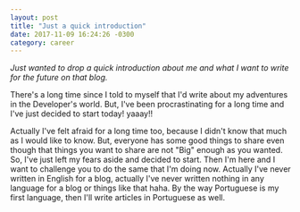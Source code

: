 ```yaml
---
layout: post
title: "Just a quick introduction"
date: 2017-11-09 16:24:26 -0300
category: career
---
```



*Just wanted to drop a quick introduction about me and what I want to write for the future on that blog.*

There's a long time since I told to myself that I'd write about my adventures in the Developer's world.
But, I've been procrastinating for a long time and I've just decided to start today! yaaay!!

Actually I've felt afraid for a long time too, because I didn't know that much as I would like to know.
But, everyone has some good things to share even though that things you want to share are not "Big" enough as you wanted. So, I've just left my fears aside and decided to start.
Then I'm here and I want to challenge you to do the same that I'm doing now. Actually I've never written in English for a blog, actually I've never written nothing in any language for a blog or things like that haha.
By the way Portuguese is my first language, then I'll write articles in Portuguese as well.
